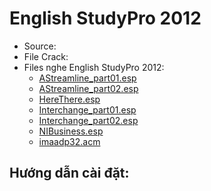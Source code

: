 # English StudyPro 2012
- Source:
- File Crack:
- Files nghe English StudyPro 2012:
  - [AStreamline_part01.esp]()
  - [AStreamline_part02.esp]()
  - [HereThere.esp]()
  - [Interchange_part01.esp]()
  - [Interchange_part02.esp]()
  - [NIBusiness.esp]()
  - [imaadp32.acm]()
## Hướng dẫn cài đặt: 
